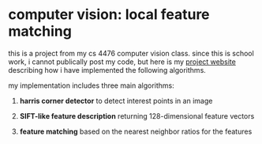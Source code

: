 # computer vision: local feature matching

this is a project from my cs 4476 computer vision class. since this is school work, i cannot publically post my code, but here is my [project website](https://cclaassen3.github.io/computer-vision-local-feature-matching/) describing how i have implemented the following algorithms.

my implementation includes three main algorithms:
  
  1. **harris corner detector** to detect interest points in an image
  
  2. **SIFT-like feature description** returning 128-dimensional feature vectors
  
  3. **feature matching** based on the nearest neighbor ratios for the features
  

